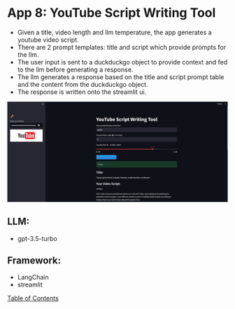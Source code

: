 # App 8: YouTube Script Writing Tool
+ Given a title, video length and llm temperature, the app generates a youtube video script.
+ There are 2 prompt templates: title and script which provide prompts for the llm.
+ The user input is sent to a duckduckgo object to provide context and fed to the llm before generating a response.
+ The llm generates a response based on the title and script prompt table and the content from the duckduckgo object.
+ The response is written onto the streamlit ui.

![alt text](image.png)

## LLM:
+ gpt-3.5-turbo

## Framework:
+ LangChain
+ streamlit

[Table of Contents](/README.md)